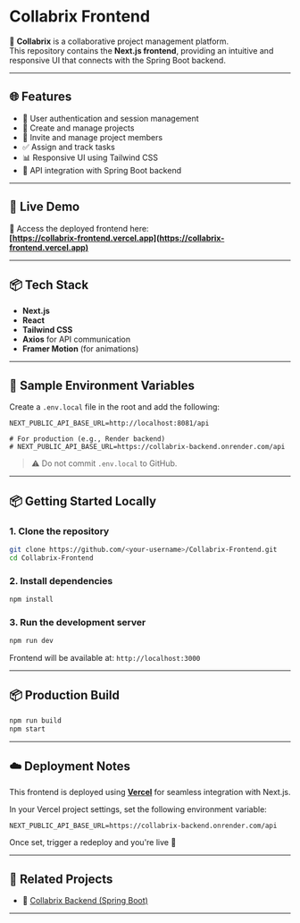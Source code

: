 # Collabrix Frontend

🎯 **Collabrix** is a collaborative project management platform.  
This repository contains the **Next.js frontend**, providing an intuitive and responsive UI that connects with the Spring Boot backend.

---

## 🌐 Features

- 🔐 User authentication and session management  
- 🧩 Create and manage projects  
- 👥 Invite and manage project members  
- ✅ Assign and track tasks  
- 📊 Responsive UI using Tailwind CSS  
- 🔗 API integration with Spring Boot backend  

---

## 🚀 Live Demo

🔗 Access the deployed frontend here:  
**[https://collabrix-frontend.vercel.app](https://collabrix-frontend.vercel.app)**

---

## 📦 Tech Stack

- **Next.js**
- **React**
- **Tailwind CSS**
- **Axios** for API communication
- **Framer Motion** (for animations)

---

## 🔐 Sample Environment Variables

Create a `.env.local` file in the root and add the following:

```env
NEXT_PUBLIC_API_BASE_URL=http://localhost:8081/api

# For production (e.g., Render backend)
# NEXT_PUBLIC_API_BASE_URL=https://collabrix-backend.onrender.com/api
````

> ⚠️ Do not commit `.env.local` to GitHub.

---

## 📦 Getting Started Locally

### 1. Clone the repository

```bash
git clone https://github.com/<your-username>/Collabrix-Frontend.git
cd Collabrix-Frontend
```

### 2. Install dependencies

```bash
npm install
```

### 3. Run the development server

```bash
npm run dev
```

Frontend will be available at: `http://localhost:3000`

---

## 📦 Production Build

```bash
npm run build
npm start
```

---

## ☁️ Deployment Notes

This frontend is deployed using [**Vercel**](https://vercel.com/) for seamless integration with Next.js.

In your Vercel project settings, set the following environment variable:

```env
NEXT_PUBLIC_API_BASE_URL=https://collabrix-backend.onrender.com/api
```

Once set, trigger a redeploy and you're live 🎉


---

## 🔗 Related Projects

* 🧠 [Collabrix Backend (Spring Boot)](https://github.com/mehul515/Collabrix-Backend)

---

